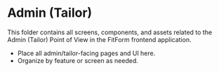 # Admin (Tailor)

This folder contains all screens, components, and assets related to the Admin (Tailor) Point of View in the FitForm frontend application.

- Place all admin/tailor-facing pages and UI here.
- Organize by feature or screen as needed. 